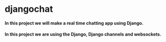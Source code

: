 # djangochat
#### In this project we will make a real time chatting app using Django.
#### In this project we are using the Django, Django channels and websockets.
